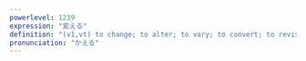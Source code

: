 ```yaml
---
powerlevel: 1239
expression: "変える"
definition: "(v1,vt) to change; to alter; to vary; to convert; to revise; to amend; to transform"
pronunciation: "かえる"
---
```

